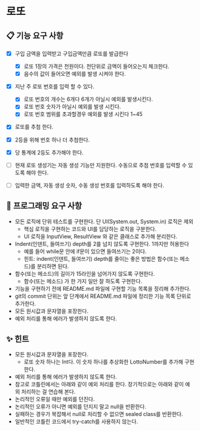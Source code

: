 # 로또

## 📋 기능 요구 사항

- [x] 구입 금액을 입력받고 구입금액만큼 로또를 발급한다
  - [x] 로또 1장의 가격은 천원이다. 천단위로 금액이 들어오는지 체크한다.
  - [x] 음수의 값이 들어오면 예외를 발생 시켜야 한다.
- [x] 지난 주 로또 번호를 입력 할 수 있다.
  - [x] 로또 번호의 개수는 6개다 6개가 아닐시 예외를 발생시킨다.
  - [x] 로또 번호 숫자가 아닐시 예외를 발생 시킨다.
  - [x] 로또 번호 범위를 초과할경우 예외를 발생 시킨다 1~45
- [x] 로또를 추첨 한다.
- [x] 2등을 위해 번호 하나 더 추첨한다.
- [x] 당 통계에 2등도 추가해야 한다.
- [ ] 현재 로또 생성기는 자동 생성 기능만 지원한다. 수동으로 추첨 번호를 입력할 수 있도록 해야 한다.
- [ ] 입력한 금액, 자동 생성 숫자, 수동 생성 번호를 입력하도록 해야 한다.


## 🚀 프로그래밍 요구 사항

- 모든 로직에 단위 테스트를 구현한다. 단 UI(System.out, System.in) 로직은 제외
  - 핵심 로직을 구현하는 코드와 UI를 담당하는 로직을 구분한다.
  - UI 로직을 InputView, ResultView 와 같은 클래스로 추가해 분리한다.
- Indent(인덴트, 들여쓰기) depth를 2를 넘지 않도록 구현한다. 1까지만 허용한다
  - 예를 들어 while문 안에 if문이 있으면 들여쓰기는 2이다.
  - 힌트: indent(인덴트, 들여쓰기) depth를 줄이는 좋은 방법은 함수(또는 메소드)를 분리하면 된다.
- 함수(또는 메소드)의 길이가 15라인을 넘어가지 않도록 구현한다.
  - 함수(또는 메소드) 가 한 가지 일만 잘 하도록 구현한다.
- 기능을 구현하기 전에 README.md 파일에 구현할 기능 목록을 정리해 추가한다.
- git의 commit 단위는 앞 단계에서 README.md 파일에 정리한 기능 목록 단위로 추가한다.
- 모든 원시값과 문자열을 포장한다.
- 예외 처리를 통해 에러가 발생하지 않도록 한다.

## ✨ 힌트
- 모든 원시값과 문자열을 포장한다.
  - 로또 숫자 하나는 Int다. 이 숫자 하나를 추상화한 LottoNumber를 추가해 구현한다.
- 예외 처리를 통해 에러가 발생하지 않도록 한다.
- 참고로 코틀린에서는 아래와 같이 예외 처리를 한다. 장기적으로는 아래와 같이 예외 처리하는 걸 연습해 본다.
- 논리적인 오류일 때만 예외를 던진다.
- 논리적인 오류가 아니면 예외를 던지지 말고 null을 반환한다.
- 실패하는 경우가 복잡해서 null로 처리할 수 없으면 sealed class를 반환한다.
- 일반적인 코틀린 코드에서 try-catch를 사용하지 않는다.